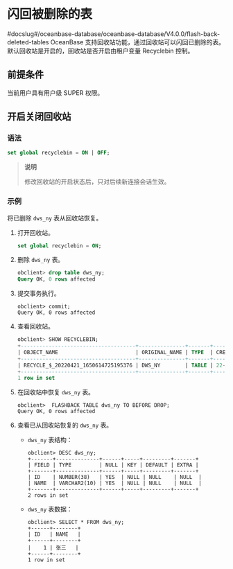 # 闪回被删除的表
#docslug#/oceanbase-database/oceanbase-database/V4.0.0/flash-back-deleted-tables
OceanBase 支持回收站功能，通过回收站可以闪回已删除的表。默认回收站是开启的，回收站是否开启由租户变量 Recyclebin 控制。

## 前提条件

当前用户具有用户级 SUPER 权限。

## 开启关闭回收站

### 语法

```sql
set global recyclebin = ON | OFF;
```

> **说明**
>
> 修改回收站的开启状态后，只对后续新连接会话生效。

### 示例

将已删除 `dws_ny` 表从回收站恢复。

1. 打开回收站。

   ```sql
   set global recyclebin = ON;
   ```

2. 删除 `dws_ny` 表。

   ```sql
   obclient> drop table dws_ny;
   Query OK, 0 rows affected
   ```

3. 提交事务执行。

   ```unknow
   obclient> commit;
   Query OK, 0 rows affected
   ```

4. 查看回收站。

   ```sql
   obclient> SHOW RECYCLEBIN;
   +-------------------------------------+---------------+-------+------------------------------+
   | OBJECT_NAME                         | ORIGINAL_NAME | TYPE  | CREATETIME                   |
   +-------------------------------------+---------------+-------+------------------------------+
   | RECYCLE_$_20220421_1650614725195376 | DWS_NY        | TABLE | 22-APR-22 04.05.25.196009 PM |
   +-------------------------------------+---------------+-------+------------------------------+
   1 row in set
   ```

5. 在回收站中恢复 `dws_ny` 表。

   ```unknow
   obclient>  FLASHBACK TABLE dws_ny TO BEFORE DROP;
   Query OK, 0 rows affected
   ```

6. 查看已从回收站恢复的 `dws_ny` 表。

   * `dws_ny` 表结构：

     ```unknow
     obclient> DESC dws_ny;
     +-------+--------------+------+-----+---------+-------+
     | FIELD | TYPE         | NULL | KEY | DEFAULT | EXTRA |
     +-------+--------------+------+-----+---------+-------+
     | ID    | NUMBER(38)   | YES  | NULL | NULL    | NULL  |
     | NAME  | VARCHAR2(10) | YES  | NULL | NULL    | NULL  |
     +-------+--------------+------+-----+---------+-------+
     2 rows in set
     ```

   * `dws_ny` 表数据：

     ```unknow
     obclient> SELECT * FROM dws_ny;
     +------+--------+
     | ID   | NAME   |
     +------+--------+
     |    1 | 张三   |
     +------+--------+
     1 row in set
     ```
